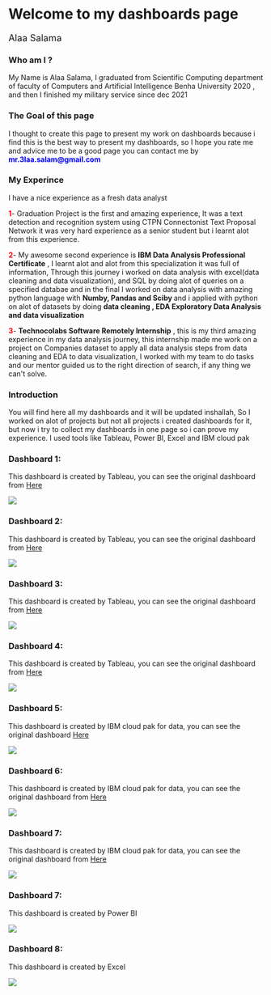 <h1> Welcome to my dashboards page </h1>
<p style="font-size:130%;">Alaa Salama</p>

<h3>Who am I ?</h3>
<p>My Name is Alaa Salama, I graduated from Scientific Computing department of faculty of Computers and Artificial Intelligence Benha University 2020 , and then I finished my military service since dec 2021 </p>


<h3>The Goal of this page</h3>
<p>I thought to create this page to present my work on dashboards because i find this is the best way to present my dashboards, so I hope you rate me and advice me to be a good page you can contact me by <b style='color:blue'>mr.3laa.salam@gmail.com</b></p>



<h3>My Experince</h3>
<p>I have a nice experience as a fresh data analyst </p>

<p><b style='color:red'>1</b>- Graduation Project is the first and amazing experience, It was a text detection and recognition system using CTPN Connectonist Text Proposal Network it was very hard experience as a senior student but i learnt alot from this experience.</p>

<p>
  <b style='color:red'>2</b>- My awesome second experience is 
  <b>IBM Data Analysis Professional Certificate</b> , I learnt alot and alot from this specialization it was full of information, Through this journey i worked on data analysis with excel(data cleaning and data visualization), and SQL by doing alot of queries on a specified databae and in the final I worked on data analysis with amazing python language with <b>Numby, Pandas and Sciby </b> and i applied with python on alot of datasets by doing <b>data cleaning , EDA Exploratory Data Analysis and data visualization </b> 
</p>
  
<p><b style='color:red'>3</b>- <b>Technocolabs Software Remotely Internship</b> , this is my third amazing experience in my data analysis journey, this internship made me work on a project on Companies dataset to apply all data analysis steps from data cleaning and EDA to data visualization, I worked with my team to do tasks and our mentor guided us to the right direction of search, if any thing we can't solve.</p>  
  

<h3>Introduction</h3>
<p>You will find here all my dashboards and it will be updated inshallah, So I worked on alot of projects but not all projects i created dashboards for it, but now i try to collect my dashboards in one page so i can prove my experience. I used tools like Tableau, Power BI, Excel and IBM cloud pak</p>


<h3 >Dashboard 1:</h3>
<p>This dashboard is created by Tableau, you can see the original dashboard from <a href='https://public.tableau.com/app/profile/alaa.salama/viz/ClimateandPopulationChange/ClimateandPopulationChange'>Here</a></p>
<img src='Population - ClimateChange.PNG'>


<h3 >Dashboard 2:</h3>
<p>This dashboard is created by Tableau, you can see the original dashboard from <a href='https://public.tableau.com/app/profile/alaa.salama/viz/ClimateandPopulationChange/ClimateandPopulationChange'>Here</a></p>
<img src='AgricultureLand - ClimateChange.PNG'>


<h3 >Dashboard 3:</h3>
<p>This dashboard is created by Tableau, you can see the original dashboard from <a href='https://public.tableau.com/app/profile/alaa.salama/viz/ClimateandPopulationChange/ClimateandPopulationChange'>Here</a></p>
<img src='Co2 - ClimateChange.PNG'>


<h3 >Dashboard 4:</h3>
<p>This dashboard is created by Tableau, you can see the original dashboard from <a href='https://public.tableau.com/app/profile/alaa.salama/viz/ClimateandPopulationChange/ClimateandPopulationChange'>Here</a></p>
<img src='UrbanPopulation - ClimateChange.PNG'>


<h3 >Dashboard 5:</h3>
<p>This dashboard is created by IBM cloud pak for data, you can see the original dashboard <a href='https://eu-gb.dataplatform.cloud.ibm.com/dashboards/fe727237-e62c-4695-a052-3f0ea7f66ccc/view/7238f20b33e86d9f44c9eee4079d7a037963715bbabb8051808c7b495b647997a93b41c0c82f425cdf445030f7bf1b59ce'>Here</a></p>
<img src='Current Technologies.PNG'>


<h3 >Dashboard 6:</h3>
<p>This dashboard is created by IBM cloud pak for data, you can see the original dashboard from <a href='https://eu-gb.dataplatform.cloud.ibm.com/dashboards/4194f97c-f364-4c0c-83a7-202f1afa6637/view/5465fd786fb02dca68d7c4e4079d7a037963715bbabb8051808c7b495b647997a93b41c0c82f425cdf445030f7bf1b59ce'>Here</a></p>
<img src='Demographics.PNG'>


<h3 >Dashboard 7:</h3>
<p>This dashboard is created by IBM cloud pak for data, you can see the original dashboard from <a href='https://eu-gb.dataplatform.cloud.ibm.com/dashboards/2d1757dc-4863-4252-9883-8ab87e9b7a84/view/0104a1081eb46cf77ed7b1e4079d7a037963715bbabb8051808c7b495b647997a93b41c0c82f425cdf445030f7bf1b59ce'>Here</a></p>
<img src='Future Technologies.PNG'>


<h3 >Dashboard 7:</h3>
<p>This dashboard is created by Power BI</p>
<img src='TechSales-Orion360.PNG'>


<h3 >Dashboard 8:</h3>
<p>This dashboard is created by Excel</p>
<img src='Excel Project.PNG'>










